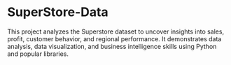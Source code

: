 # SuperStore-Data
This project analyzes the Superstore dataset to uncover insights into sales, profit, customer behavior, and regional performance. It demonstrates data analysis, data visualization, and business intelligence skills using Python and popular libraries.
